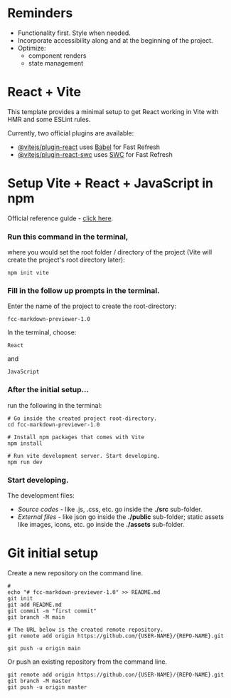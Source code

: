 # Reminders
- Functionality first. Style when needed.
- Incorporate accessibility along and at the beginning of the project.
- Optimize:
	- component renders
	- state management

# React + Vite

This template provides a minimal setup to get React working in Vite with HMR and some ESLint rules.

Currently, two official plugins are available:

- [@vitejs/plugin-react](https://github.com/vitejs/vite-plugin-react/blob/main/packages/plugin-react/README.md) uses [Babel](https://babeljs.io/) for Fast Refresh
- [@vitejs/plugin-react-swc](https://github.com/vitejs/vite-plugin-react-swc) uses [SWC](https://swc.rs/) for Fast Refresh


# Setup Vite + React + JavaScript in npm

 Official reference guide - [click here](https://v3.vitejs.dev/guide/).

### Run this command in the terminal,
 where you would set the root folder / directory of the project (Vite will create the project's root directory later):

	npm init vite

### Fill in the follow up prompts in the terminal.

 Enter the name of the project to create the root-directory:

	fcc-markdown-previewer-1.0

 In the terminal, choose:

	React

 and

	JavaScript


### After the initial setup...

 run the following in the terminal:

	# Go inside the created project root-directory.
	cd fcc-markdown-previewer-1.0

	# Install npm packages that comes with Vite
	npm install

	# Run vite development server. Start developing.
	npm run dev

### Start developing.

 The development files:
 - *Source codes* - like .js, .css, etc. go inside the **./src** sub-folder.
 - *External files* - like json go inside the **./public** sub-folder; static assets like images, icons, etc. go inside the **./assets** sub-folder.

# Git initial setup

 Create a new repository on the command line.

	#
	echo "# fcc-markdown-previewer-1.0" >> README.md
	git init
	git add README.md
	git commit -m "first commit"
	git branch -M main

	# The URL below is the created remote repository.
	git remote add origin https://github.com/{USER-NAME}/{REPO-NAME}.git
	
	git push -u origin main


 Or push an existing repository from the command line.

	git remote add origin https://github.con/{USER-NAME}/{REPO-NAME}.git
	git branch -M master
	git push -u origin master
